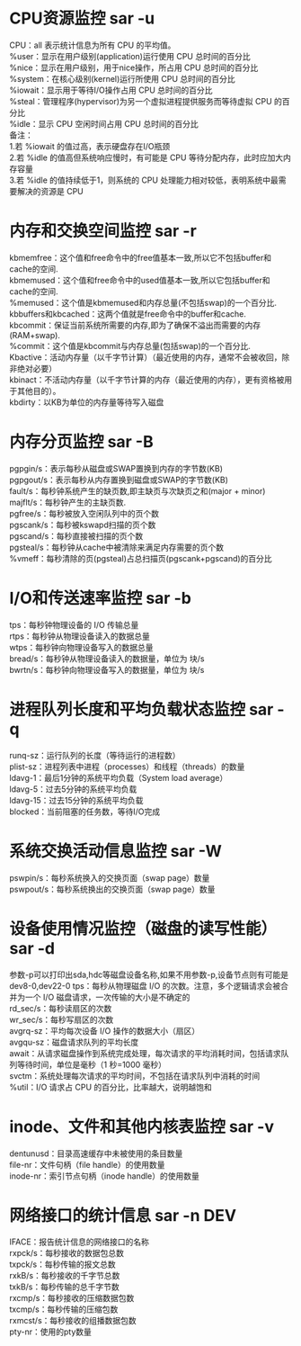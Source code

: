 # CPU资源监控   sar -u 
CPU：all 表示统计信息为所有 CPU 的平均值。  
%user：显示在用户级别(application)运行使用 CPU 总时间的百分比  
%nice：显示在用户级别，用于nice操作，所占用 CPU 总时间的百分比  
%system：在核心级别(kernel)运行所使用 CPU 总时间的百分比  
%iowait：显示用于等待I/O操作占用 CPU 总时间的百分比  
%steal：管理程序(hypervisor)为另一个虚拟进程提供服务而等待虚拟 CPU 的百分比  
%idle：显示 CPU 空闲时间占用 CPU 总时间的百分比  
备注：  
1.若 %iowait 的值过高，表示硬盘存在I/O瓶颈  
2.若 %idle 的值高但系统响应慢时，有可能是 CPU 等待分配内存，此时应加大内存容量  
3.若 %idle 的值持续低于1，则系统的 CPU 处理能力相对较低，表明系统中最需要解决的资源是 CPU
# 内存和交换空间监控   sar -r 
kbmemfree：这个值和free命令中的free值基本一致,所以它不包括buffer和cache的空间.  
kbmemused：这个值和free命令中的used值基本一致,所以它包括buffer和cache的空间.  
%memused：这个值是kbmemused和内存总量(不包括swap)的一个百分比.  
kbbuffers和kbcached：这两个值就是free命令中的buffer和cache.  
kbcommit：保证当前系统所需要的内存,即为了确保不溢出而需要的内存(RAM+swap).  
%commit：这个值是kbcommit与内存总量(包括swap)的一个百分比.  
Kbactive：活动内存量（以千字节计算）（最近使用的内存，通常不会被收回，除非绝对必要）  
kbinact：不活动内存量（以千字节计算的内存（最近使用的内存），更有资格被用于其他目的）。  
kbdirty：以KB为单位的内存量等待写入磁盘  
# 内存分页监控 sar -B 
pgpgin/s：表示每秒从磁盘或SWAP置换到内存的字节数(KB)  
pgpgout/s：表示每秒从内存置换到磁盘或SWAP的字节数(KB)  
fault/s：每秒钟系统产生的缺页数,即主缺页与次缺页之和(major + minor)  
majflt/s：每秒钟产生的主缺页数.  
pgfree/s：每秒被放入空闲队列中的页个数  
pgscank/s：每秒被kswapd扫描的页个数  
pgscand/s：每秒直接被扫描的页个数  
pgsteal/s：每秒钟从cache中被清除来满足内存需要的页个数  
%vmeff：每秒清除的页(pgsteal)占总扫描页(pgscank+pgscand)的百分比  
# I/O和传送速率监控 sar -b
tps：每秒钟物理设备的 I/O 传输总量  
rtps：每秒钟从物理设备读入的数据总量  
wtps：每秒钟向物理设备写入的数据总量  
bread/s：每秒钟从物理设备读入的数据量，单位为 块/s  
bwrtn/s：每秒钟向物理设备写入的数据量，单位为 块/s  
# 进程队列长度和平均负载状态监控 sar -q
runq-sz：运行队列的长度（等待运行的进程数）  
plist-sz：进程列表中进程（processes）和线程（threads）的数量  
ldavg-1：最后1分钟的系统平均负载（System load average）  
ldavg-5：过去5分钟的系统平均负载  
ldavg-15：过去15分钟的系统平均负载  
blocked：当前阻塞的任务数，等待I/O完成  
# 系统交换活动信息监控 sar -W 
pswpin/s：每秒系统换入的交换页面（swap page）数量  
pswpout/s：每秒系统换出的交换页面（swap page）数量  
# 设备使用情况监控（磁盘的读写性能） sar -d
参数-p可以打印出sda,hdc等磁盘设备名称,如果不用参数-p,设备节点则有可能是dev8-0,dev22-0
tps：每秒从物理磁盘 I/O 的次数。注意，多个逻辑请求会被合并为一个 I/O 磁盘请求，一次传输的大小是不确定的  
rd_sec/s：每秒读扇区的次数  
wr_sec/s：每秒写扇区的次数  
avgrq-sz：平均每次设备 I/O 操作的数据大小（扇区）  
avgqu-sz：磁盘请求队列的平均长度  
await：从请求磁盘操作到系统完成处理，每次请求的平均消耗时间，包括请求队列等待时间，单位是毫秒（1 秒=1000 毫秒）  
svctm：系统处理每次请求的平均时间，不包括在请求队列中消耗的时间  
%util：I/O 请求占 CPU 的百分比，比率越大，说明越饱和  
# inode、文件和其他内核表监控 sar -v
dentunusd：目录高速缓存中未被使用的条目数量  
file-nr：文件句柄（file handle）的使用数量  
inode-nr：索引节点句柄（inode handle）的使用数量  
# 网络接口的统计信息 sar -n DEV
IFACE：报告统计信息的网络接口的名称  
rxpck/s：每秒接收的数据包总数  
txpck/s：每秒传输的报文总数  
rxkB/s：每秒接收的千字节总数  
txkB/s：每秒传输的总千字节数  
rxcmp/s：每秒接收的压缩数据包数  
txcmp/s：每秒传输的压缩包数  
rxmcst/s：每秒接收的组播数据包数  
pty-nr：使用的pty数量  
